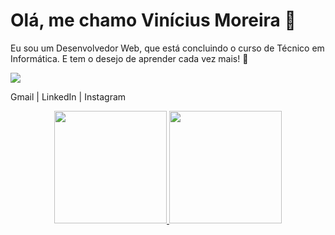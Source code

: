 # Olá, me chamo Vinícius Moreira 👋

Eu sou um Desenvolvedor Web, que está concluindo o curso de Técnico em Informática. E tem o desejo de aprender cada vez mais! 🚀

<a href="https://www.linkedin.com/in/vinicius-moreira77/">
    <img src="https://img.shields.io/badge/linkedin-%230077B5.svg?&style=for-the-badge&logo=linkedin&logoColor=white" />
</a>

Gmail | LinkedIn | Instagram

<p align="center">
  <a href="https://github.com/vinicius7m">
    <img height="180em" src="https://github-readme-stats-eight-theta.vercel.app/api?username=vinicius7m&show_icons=true&theme=algolia&count_private=true"/>
    <img height="180em" src="https://github-readme-stats-eight-theta.vercel.app/api/top-langs/?username=vinicius7m&layout=compact&theme=algolia&langs_count=8"/>
  </a>
</p>

<!--
**vinicius7m/vinicius7m** is a ✨ _special_ ✨ repository because its `README.md` (this file) appears on your GitHub profile.

Here are some ideas to get you started:

- 🔭 I’m currently working on ...
- 🌱 I’m currently learning ...
- 👯 I’m looking to collaborate on ...
- 🤔 I’m looking for help with ...
- 💬 Ask me about ...
- 📫 How to reach me: ...
- 😄 Pronouns: ...
- ⚡ Fun fact: ...
-->

